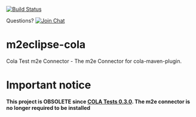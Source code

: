 [![Build Status](https://travis-ci.org/bmsantos/m2eclipse-cola.svg?branch=master)](https://travis-ci.org/bmsantos/m2eclipse-cola)

Questions? [![Join Chat](https://badges.gitter.im/JoinChat.svg)](https://gitter.im/bmsantos/cola-maven-plugin)

m2eclipse-cola
==============

Cola Test m2e Connector - The m2e Connector for cola-maven-plugin.

# Important notice
**This project is OBSOLETE since [COLA Tests 0.3.0](https://github.com/bmsantos/cola-tests/wiki/Releases). The m2e connector is no longer required to be installed**
